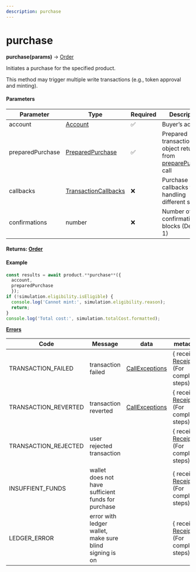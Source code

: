 ```yaml
---
description: purchase
---
```


# purchase

**purchase(params)** → [Order](../../../reference/order.md)

Initiates a purchase for the specified product. &#x20;

This method may trigger multiple write transactions (e.g., token approval and minting).

#### Parameters

| Parameter        | Type                                                               | Required | Description                                                                                             |
| ---------------- | ------------------------------------------------------------------ | -------- | ------------------------------------------------------------------------------------------------------- |
| account          | [Account](../../../reference/account.md)                           | ✅        | Buyer’s account                                                                                         |
| preparedPurchase | [PreparedPurchase](../../../reference/preparedpurchase.md)         | ✅        | Prepared transaction object returned from [preparePurchase](../edition-product/preparepurchase.md) call |
| callbacks        | [TransactionCallbacks](../../../reference/transactioncallbacks.md) | ❌        | Purchase callbacks for handling different stages                                                        |
| confirmations    | number                                                             | ❌        | Number of confirmation blocks (Default 1)                                                               |

#### Returns: [Order](../../../reference/order.md)

#### Example

```jsx
const results = await product.**purchase**({
  account,
  preparedPurchase
  });
if (!simulation.eligibility.isEligible) {
  console.log('Cannot mint:', simulation.eligibility.reason);  
  return;
}
console.log('Total cost:', simulation.totalCost.formatted);
```

[**Errors**](https://www.notion.so/Manifold-Client-SDK-Complete-Developer-Guide-2676b055ee58800abc38ccd30cdfca70?pvs=21)

<table><thead><tr><th width="234.6640625">Code</th><th width="175.30859375">Message</th><th width="142.54296875">data</th><th>metadata</th></tr></thead><tbody><tr><td>TRANSACTION_FAILED</td><td>transaction failed</td><td><a href="https://docs.ethers.org/v5/api/utils/logger/#errors--call-exception">CallExceptions</a></td><td>{ receipts :  <a href="https://app.gitbook.com/o/FkM3zqPi1O0VypWXgiUZ/s/wX9Yl8DLygpenDBVWGPF/~/changes/5/reference/receipt">Receipt</a>[]} (For completed steps)</td></tr><tr><td>TRANSACTION_REVERTED</td><td>transaction reverted</td><td><a href="https://docs.ethers.org/v5/api/utils/logger/#errors--call-exception">CallExceptions</a></td><td>{ receipts : <a href="https://app.gitbook.com/o/FkM3zqPi1O0VypWXgiUZ/s/wX9Yl8DLygpenDBVWGPF/~/changes/5/reference/receipt">Receipt</a>[]} (For completed steps)</td></tr><tr><td>TRANSACTION_REJECTED</td><td>user rejected transaction</td><td></td><td>{ receipts :  <a href="https://app.gitbook.com/o/FkM3zqPi1O0VypWXgiUZ/s/wX9Yl8DLygpenDBVWGPF/~/changes/5/reference/receipt">Receipt</a>[]} (For completed steps)</td></tr><tr><td>INSUFFIENT_FUNDS</td><td>wallet does not have sufficient funds for purchase</td><td></td><td>{ receipts :  <a href="https://app.gitbook.com/o/FkM3zqPi1O0VypWXgiUZ/s/wX9Yl8DLygpenDBVWGPF/~/changes/5/reference/receipt">Receipt</a>[]} (For completed steps)</td></tr><tr><td>LEDGER_ERROR</td><td>error with ledger wallet, make sure blind signing is on</td><td></td><td>{ receipts :  <a href="https://app.gitbook.com/o/FkM3zqPi1O0VypWXgiUZ/s/wX9Yl8DLygpenDBVWGPF/~/changes/5/reference/receipt">Receipt</a>[]} (For completed steps)</td></tr></tbody></table>
